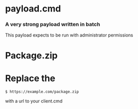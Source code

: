 # payload.cmd

### A very strong payload written in batch

This payload expects to be run with administrator permissions

# Package.zip

# Replace the
```sh
$ https://example.com/package.zip
```
with a url to your client.cmd

